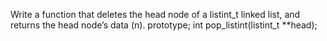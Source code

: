 Write a function that deletes the head node of a listint_t linked list, and returns the head node’s data (n). prototype; int pop_listint(listint_t **head);
